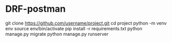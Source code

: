 # DRF-postman

git clone https://github.com/username/project.git
cd project
python -m venv env
source env/bin/activate
pip install -r requirements.txt
python manage.py migrate
python manage.py runserver
